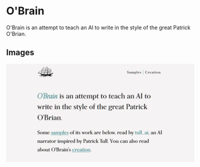 # O'Brain

O'Brain is an attempt to teach an AI to write in the style of the great Patrick
O'Brian.

## Images

![Example image 1](thumb.png)
